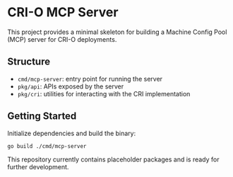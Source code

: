 # CRI-O MCP Server

This project provides a minimal skeleton for building a Machine Config Pool (MCP) server for CRI-O deployments.

## Structure
- `cmd/mcp-server`: entry point for running the server
- `pkg/api`: APIs exposed by the server
- `pkg/cri`: utilities for interacting with the CRI implementation

## Getting Started
Initialize dependencies and build the binary:

```bash
go build ./cmd/mcp-server
```

This repository currently contains placeholder packages and is ready for further development.
